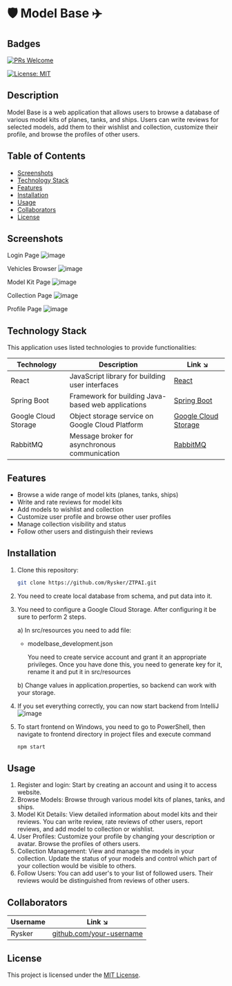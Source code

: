 # 🛡️ Model Base ✈️

## Badges

[![PRs Welcome](https://img.shields.io/badge/PRs-welcome-brightgreen.svg?style=flat-square)](http://makeapullrequest.com)

[![License: MIT](https://img.shields.io/badge/License-MIT-blue.svg)](https://opensource.org/licenses/MIT)


## Description

Model Base is a web application that allows users to browse a database of various model kits of planes, tanks, and ships. Users can write reviews for selected models, add them to their wishlist and collection, customize their profile, and browse the profiles of other users.


## Table of Contents
- [Screenshots](#screenshots)
- [Technology Stack](#technology-stack)
- [Features](#features)
- [Installation](#installation)
- [Usage](#usage)
- [Collaborators](#collaborators)
- [License](#license)


## Screenshots

Login Page
![image](https://github.com/Rysker/ZTPAI/assets/101675696/d189f4b7-3bc1-4200-a9cc-09730ee80aa0)

Vehicles Browser
![image](https://github.com/Rysker/ZTPAI/assets/101675696/35a6ebec-ce38-44c5-b7e9-fda2f4dd883c)

Model Kit Page
![image](https://github.com/Rysker/ZTPAI/assets/101675696/988b6f54-9c7e-44f7-b6a1-6c2f4dad08b1)

Collection Page
![image](https://github.com/Rysker/ZTPAI/assets/101675696/0ab8c25a-9bff-4f08-8f85-b864023467df)

Profile Page
![image](https://github.com/Rysker/ZTPAI/assets/101675696/27082ccf-e8ef-4144-b7a1-cda0b4e7d69c)


## Technology Stack

This application uses listed technologies to provide functionalities:

| Technology          | Description                                          | Link ↘️           |
|---------------------|------------------------------------------------------|-------------------|
| React               | JavaScript library for building user interfaces      | [React](https://reactjs.org/) |
| Spring Boot         | Framework for building Java-based web applications   | [Spring Boot](https://spring.io/projects/spring-boot) |
| Google Cloud Storage| Object storage service on Google Cloud Platform      | [Google Cloud Storage](https://cloud.google.com/storage) |
| RabbitMQ            | Message broker for asynchronous communication        | [RabbitMQ](https://www.rabbitmq.com/) |

## Features

- Browse a wide range of model kits (planes, tanks, ships)
- Write and rate reviews for model kits
- Add models to wishlist and collection
- Customize user profile and browse other user profiles
- Manage collection visibility and status
- Follow other users and distinguish their reviews

## Installation

1. Clone this repository:
   ```bash
   git clone https://github.com/Rysker/ZTPAI.git
2. You need to create local database from schema, and put data into it.
   
3. You need to configure a Google Cloud Storage. After configuring it be sure to perform 2 steps.

   a) In src/resources you need to add file:
   - modelbase_development.json
     
     You need to create service account and grant it an appropriate privileges. Once you have done this, you need to generate key for it, rename it and put it in src/resources
     
   b) Change values in application.properties, so backend can work with your storage.

5. If you set everything correctly, you can now start backend from IntelliJ
   ![image](https://github.com/Rysker/ZTPAI/assets/101675696/980504e6-047d-4133-9332-885b6534e93c)
   
6. To start frontend on Windows, you need to go to PowerShell, then navigate to frontend directory in project files and execute command
   ```cmd
   npm start

## Usage

1. Register and login: Start by creating an account and using it to access website.
2. Browse Models: Browse through various model kits of planes, tanks, and ships.
3. Model Kit Details: View detailed information about model kits and their reviews. You can write review, rate reviews of other users, report reviews, and add model to collection or wishlist.
4. User Profiles: Customize your profile by changing your description or avatar. Browse the profiles of others users.
5. Collection Management: View and manage the models in your collection. Update the status of your models and control which part of your collection would be visible to others.
6. Follow Users: You can add user's to your list of followed users. Their reviews would be distinguished from reviews of other users.


## Collaborators

| Username   | Link ↘️                |
|------------|-----------------------|
| Rysker | [github.com/your-username](https://github.com/Rysker) |


## License

This project is licensed under the [MIT License](LICENSE).
